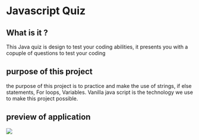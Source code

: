 # Javascript Quiz

## What is it ?

 This Java quiz is design to test your coding abilities, it presents you with a copuple of questions to test your coding 

 ## purpose of this project

 the purpose of this project is to practice and make the use of  strings, if else statements, For loops, Variables. Vanilla java script is the technology we use to make this project possible. 
## preview of application

![](assets)